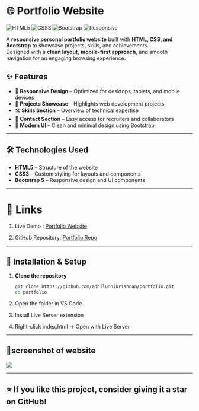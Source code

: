 # 🌐 Portfolio Website

![HTML5](https://img.shields.io/badge/HTML5-orange?logo=html5&logoColor=white)
![CSS3](https://img.shields.io/badge/CSS3-blue?logo=css3&logoColor=white)
![Bootstrap](https://img.shields.io/badge/Bootstrap-563D7C?logo=bootstrap&logoColor=white)
![Responsive](https://img.shields.io/badge/Responsive-Yes-brightgreen)

A **responsive personal portfolio website** built with **HTML, CSS, and Bootstrap** to showcase projects, skills, and achievements.  
Designed with a **clean layout**, **mobile-first approach**, and smooth navigation for an engaging browsing experience.  



## ✨ Features

- 📱 **Responsive Design** – Optimized for desktops, tablets, and mobile devices  
- 💼 **Projects Showcase** – Highlights web development projects  
- 🛠️ **Skills Section** – Overview of technical expertise  
- 📧 **Contact Section** – Easy access for recruiters and collaborators  
- 🎨 **Modern UI** – Clean and minimal design using Bootstrap  

---

## 🛠️ Technologies Used

- **HTML5** – Structure of the website  
- **CSS3** – Custom styling for layouts and components  
- **Bootstrap 5** – Responsive design and UI components  

---

# 🔗 Links

1. Live Demo : [Portfolio Website](https://adhilunnikrishnan.github.io/Portfolio/)

2. GitHub Repository: [ Portfolio Repo](https://github.com/adhilunnikrishnan/Portfolio.git) 
---
## 📂 Installation & Setup

1. **Clone the repository**
   ```bash
   git clone https://github.com/adhilunnikrishnan/portfolio.git
   cd portfolio
2. Open the folder in VS Code

3. Install Live Server extension

4. Right-click index.html → Open with Live Server

---

 ## 📸screenshot of website
  
   <img src="./adhil Portfolio.png"> 


---

## ⭐ If you like this project, consider giving it a star on GitHub!